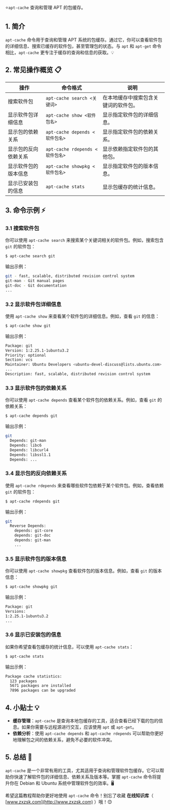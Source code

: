 

⭐`apt-cache` 查询和管理 APT 的包缓存。

## 1. 简介

`apt-cache` 命令用于查询和管理 APT 系统的包缓存。通过它，你可以查看软件包的详细信息、搜索已缓存的软件包，甚至管理包的状态。与 `apt` 和 `apt-get` 命令相比，`apt-cache` 更专注于缓存的查询和信息的获取。💡

## 2. 常见操作概览 📋

| 操作                             | 命令格式                                | 说明                                  |
|----------------------------------|-----------------------------------------|---------------------------------------|
| 搜索软件包                        | `apt-cache search <关键词>`             | 在本地缓存中搜索包含关键词的软件包。    |
| 显示软件包详细信息                | `apt-cache show <软件包名>`              | 显示指定软件包的详细信息。              |
| 显示包的依赖关系                  | `apt-cache depends <软件包名>`           | 显示指定软件包的依赖关系。              |
| 显示包的反向依赖关系              | `apt-cache rdepends <软件包名>`          | 显示依赖指定软件包的其他包。            |
| 显示软件包的版本信息              | `apt-cache showpkg <软件包名>`           | 显示指定软件包的版本信息。              |
| 显示已安装包的信息                | `apt-cache stats`                        | 显示包缓存的统计信息。                  |

## 3. 命令示例 ⚡

### 3.1 搜索软件包

你可以使用 `apt-cache search` 来搜索某个关键词相关的软件包。例如，搜索包含 `git` 的软件包：

```bash
$ apt-cache search git
```

输出示例：

```bash
git - fast, scalable, distributed revision control system
git-man - Git manual pages
git-doc - Git documentation
...
```

### 3.2 显示软件包详细信息

使用 `apt-cache show` 来查看某个软件包的详细信息。例如，查看 `git` 的信息：

```bash
$ apt-cache show git
```

输出示例：

```bash
Package: git
Version: 1:2.25.1-1ubuntu3.2
Priority: optional
Section: vcs
Maintainer: Ubuntu Developers <ubuntu-devel-discuss@lists.ubuntu.com>
...
Description: fast, scalable, distributed revision control system
```

### 3.3 显示软件包的依赖关系

你可以使用 `apt-cache depends` 查看某个软件包的依赖关系。例如，查看 `git` 的依赖关系：

```bash
$ apt-cache depends git
```

输出示例：

```bash
git
  Depends: git-man
  Depends: libc6
  Depends: libcurl4
  Depends: libssl1.1
  Depends: ...
```

### 3.4 显示包的反向依赖关系

使用 `apt-cache rdepends` 来查看哪些软件包依赖于某个软件包。例如，查看依赖 `git` 的软件包：

```bash
$ apt-cache rdepends git
```

输出示例：

```bash
git
  Reverse Depends:
    depends: git-core
    depends: git-doc
    depends: git-man
    ...
```

### 3.5 显示软件包的版本信息

你可以使用 `apt-cache showpkg` 查看软件包的版本信息。例如，查看 `git` 的版本信息：

```bash
$ apt-cache showpkg git
```

输出示例：

```bash
Package: git
Versions: 
1:2.25.1-1ubuntu3.2
...
```

### 3.6 显示已安装包的信息

如果你希望查看包缓存的统计信息，可以使用 `apt-cache stats`：

```bash
$ apt-cache stats
```

输出示例：

```bash
Package cache statistics:
  123 packages
  5671 packages are installed
  7896 packages can be upgraded
```

## 4. 小贴士 💡

- **缓存管理**：`apt-cache` 是查询本地包缓存的工具，适合查看已经下载的包的信息。如果你需要与远程源进行交互，应该使用 `apt` 或 `apt-get`。
- **依赖分析**：使用 `apt-cache depends` 和 `apt-cache rdepends` 可以帮助你更好地理解包之间的依赖关系，避免不必要的软件冲突。

## 5. 总结 🎯

`apt-cache` 是一个非常有用的工具，尤其适用于查询和管理软件包缓存。它可以帮助你快速了解软件包的详细信息、依赖关系及版本等。掌握 `apt-cache` 命令将提升你在 Debian 和 Ubuntu 系统中管理软件包的效率。🖥️

希望这篇教程帮助你更好地使用 `apt-cache` 命令！别忘了收藏 **在线知识库**（ [www.zxzsk.com](http://www.zxzsk.com) ）哦！😊